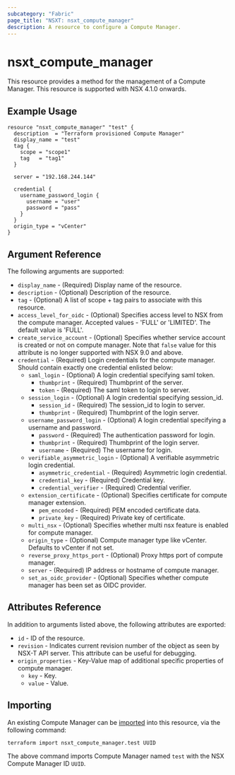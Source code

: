 ```yaml
---
subcategory: "Fabric"
page_title: "NSXT: nsxt_compute_manager"
description: A resource to configure a Compute Manager.
---
```


# nsxt_compute_manager

This resource provides a method for the management of a Compute Manager.
This resource is supported with NSX 4.1.0 onwards.

## Example Usage

```hcl
resource "nsxt_compute_manager" "test" {
  description  = "Terraform provisioned Compute Manager"
  display_name = "test"
  tag {
    scope = "scope1"
    tag   = "tag1"
  }

  server = "192.168.244.144"

  credential {
    username_password_login {
      username = "user"
      password = "pass"
    }
  }
  origin_type = "vCenter"
}
```

## Argument Reference

The following arguments are supported:

* `display_name` - (Required) Display name of the resource.
* `description` - (Optional) Description of the resource.
* `tag` - (Optional) A list of scope + tag pairs to associate with this resource.
* `access_level_for_oidc` - (Optional) Specifies access level to NSX from the compute manager. Accepted values - 'FULL' or 'LIMITED'. The default value is 'FULL'.
* `create_service_account` - (Optional) Specifies whether service account is created or not on compute manager. Note that `false` value for this attribute is no longer supported with NSX 9.0 and above.
* `credential` - (Required) Login credentials for the compute manager. Should contain exactly one credential enlisted below:
    * `saml_login` - (Optional) A login credential specifying saml token.
        * `thumbprint` - (Required) Thumbprint of the server.
        * `token` - (Required) The saml token to login to server.
    * `session_login` - (Optional) A login credential specifying session_id.
        * `session_id` - (Required) The session_id to login to server.
        * `thumbprint` - (Required) Thumbprint of the login server.
    * `username_password_login` - (Optional) A login credential specifying a username and password.
        * `password` - (Required) The authentication password for login.
        * `thumbprint` - (Required) Thumbprint of the login server.
        * `username` - (Required) The username for login.
    * `verifiable_asymmetric_login` - (Optional) A verifiable asymmetric login credential.
        * `asymmetric_credential` - (Required) Asymmetric login credential.
        * `credential_key` - (Required) Credential key.
        * `credential_verifier` - (Required) Credential verifier.
    * `extension_certificate` - (Optional) Specifies certificate for compute manager extension.
        * `pem_encoded` - (Required) PEM encoded certificate data.
        * `private_key` - (Required) Private key of certificate.
    * `multi_nsx` - (Optional) Specifies whether multi nsx feature is enabled for compute manager.
    * `origin_type` - (Optional) Compute manager type like vCenter. Defaults to vCenter if not set.
    * `reverse_proxy_https_port` - (Optional) Proxy https port of compute manager.
    * `server` - (Required) IP address or hostname of compute manager.
    * `set_as_oidc_provider` - (Optional) Specifies whether compute manager has been set as OIDC provider.

## Attributes Reference

In addition to arguments listed above, the following attributes are exported:

* `id` - ID of the resource.
* `revision` - Indicates current revision number of the object as seen by NSX-T API server. This attribute can be useful for debugging.
* `origin_properties` - Key-Value map of additional specific properties of compute manager.
    * `key` - Key.
    * `value` - Value.

## Importing

An existing Compute Manager can be [imported][docs-import] into this resource, via the following command:

[docs-import]: https://developer.hashicorp.com/terraform/cli/import

```shell
terraform import nsxt_compute_manager.test UUID
```

The above command imports Compute Manager named `test` with the NSX Compute Manager ID `UUID`.

